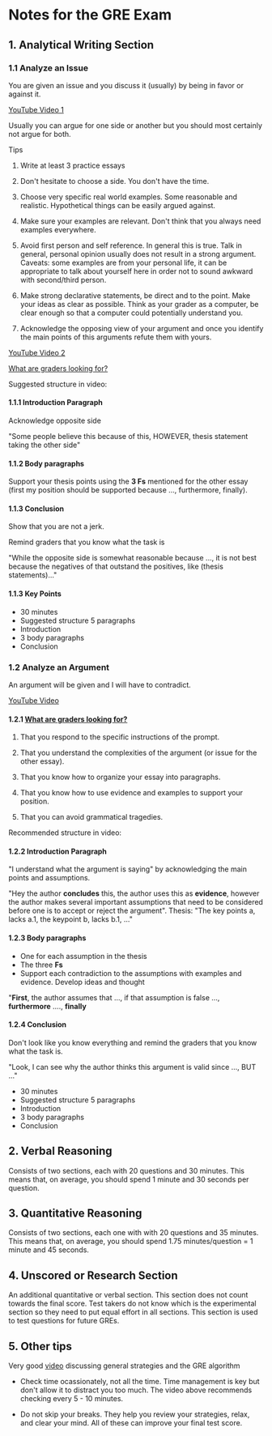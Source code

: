 # Notes for the GRE Exam

## 1. Analytical Writing Section

### 1.1 Analyze an Issue

You are given an issue and you discuss it (usually) by being in favor or against it.

[YouTube Video 1][1]

Usually you can argue for one side or another but you should most certainly not argue for both.

Tips

1. Write at least 3 practice essays

2. Don't hesitate to choose a side. You don't have the time.

3. Choose very specific real world examples. Some reasonable and realistic. Hypothetical things can be easily argued against.

4. Make sure your examples are relevant. Don't think that you always need examples everywhere.

5. Avoid first person and self reference. In general this is true. Talk in general, personal opinion usually does not result in a strong argument. Caveats: some examples are from your personal life, it can be appropriate to talk about yourself here in order not to sound awkward with second/third person.

6. Make strong declarative statements, be direct and to the point. Make your ideas as clear as possible. Think as your grader as a computer, be clear enough so that a computer could potentially understand you.

7. Acknowledge the opposing view of your argument and once you identify the main points of this arguments refute them with yours.

[YouTube Video 2][3]

[What are graders looking for?](#graders)

Suggested structure in video:

#### 1.1.1 Introduction Paragraph

Acknowledge opposite side

"Some people believe this because of this, HOWEVER, thesis statement taking the other side"

#### 1.1.2 Body paragraphs

Support your thesis points using the **3 Fs** mentioned for the other essay (first my position should be supported because ..., furthermore, finally).

#### 1.1.3 Conclusion

Show that you are not a jerk.

Remind graders that you know what the task is

"While the opposite side is somewhat reasonable because ..., it is not best because the negatives of that outstand the positives, like (thesis statements)..."

#### 1.1.3 Key Points

- 30 minutes
- Suggested structure 5 paragraphs
- Introduction
- 3 body paragraphs
- Conclusion

### 1.2 Analyze an Argument

An argument will be given and I will have to contradict.

[YouTube Video][2]

#### 1.2.1 <a name="graders" href="javascript:;">What are graders looking for?</a>

1. That you respond to the specific instructions of the prompt.

2. That you understand the complexities of the argument (or issue for the other essay).

3. That you know how to organize your essay into paragraphs.

4. That you know how to use evidence and examples to support your position.

5. That you can avoid grammatical tragedies.

Recommended structure in video:

#### 1.2.2 Introduction Paragraph

"I understand what the argument is saying" by acknowledging the main points and assumptions.

"Hey the author **concludes** this, the author uses this as **evidence**, however the author makes several important assumptions that need to be considered before one is to accept or reject the argument". Thesis: "The key points a, lacks a.1, the keypoint b, lacks b.1, ..."

#### 1.2.3 Body paragraphs

- One for each assumption in the thesis
- The three **Fs**
- Support each contradiction to the assumptions with examples and evidence. Develop ideas and thought

"**First**, the author assumes that ..., if that assumption is false ..., **furthermore** ...., **finally**

#### 1.2.4 Conclusion

Don't look like you know everything and remind the graders that you know what the task is.

"Look, I can see why the author thinks this argument is valid since ..., BUT ..."

- 30 minutes
- Suggested structure 5 paragraphs
- Introduction
- 3 body paragraphs
- Conclusion

## 2. Verbal Reasoning

Consists of two sections, each with 20 questions and 30 minutes. This means that, on average, you should spend 1 minute and 30 seconds per question.

## 3. Quantitative Reasoning

Consists of two sections, each one with with 20 questions and 35 minutes. This means that, on average, you should spend 1.75 minutes/question = 1 minute and 45 seconds.

## 4. Unscored or Research Section

An additional quantitative or verbal section. This section does not count towards the final score. Test takers do not know which is the experimental section so they need to put equal effort in all sections. This section is used to test questions for future GREs.

## 5. Other tips

Very good [video][4] discussing general strategies and the GRE algorithm

- Check time ocassionately, not all the time. Time management is key but don't allow it to distract you too much. The video above recommends checking every 5 - 10 minutes.

- Do not skip your breaks. They help you review your strategies, relax, and clear your mind. All of these can improve your final test score.


[//]: # (References)
[1]: https://www.youtube.com/watch?v=m1iVFCjzVN0 (Issue Essay)
[2]: https://www.youtube.com/watch?v=qRj0CAiIehs&ab_channel=KaplanPrepforGradSchoolKaplanPrepforGradSchoolVerified (Argument Essay)
[3]: https://www.youtube.com/watch?v=XlbONynoJ0M&ab_channel=KaplanPrepforGradSchoolKaplanPrepforGradSchoolVerified (Issue essay 2)
[4]: https://www.youtube.com/watch?v=jlRSsiJX8Cc&ab_channel=PrepScholarGRE (GRE strategies)
